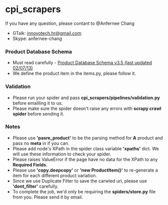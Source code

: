 cpi_scrapers
============
   
If you have any question, please contant to @Anfernee Chang
   
  - GTalk: innovotech.hr@gmail.com
  - Skype: anfernee-chang


### Product Database Schema

- Must read carefully - [Product Database Schema v3.5 (last updated 02/07/13)](https://docs.google.com/file/d/0BwBtbldsfq-3LVh3UTRIVERiVHM/edit?usp=sharing)
- We define the product item in the items.py, please follow it.

### Validation
- Please run your spider and pass **cpi_scrapers/pipelines/validation.py** before emailling it to us.
- Please make sure the spider doesn't raise any errors with **scrapy crawl spider** before sending it.

### Notes
- Please use **'pasre_product'** to be the parsing method for **A** product and pass no **meta** in if you can.
- Please add node's XPath in the spider class variable **'xpaths'** dict. We will use these information to check your spider.
- Please raises ValueError if the page have no data for the XPath to any **Required Fields**.
- Please use **'copy.deepcopy'** or **'new ProductItem()'** to re-generate a item for each different product variation.
- Since we use Duplicate Filter to save the carwled url, please use **'dont_filter'** carefully.
- To complete the job, we'd only be requiring the **spiders/store.py** file from you. Please send it by email.
